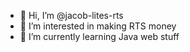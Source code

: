 - 👋 Hi, I’m @jacob-lites-rts
- 👀 I’m interested in making RTS money
- 🌱 I’m currently learning Java web stuff

<!---
jacob-lites-rts/jacob-lites-rts is a ✨ special ✨ repository because its `README.md` (this file) appears on your GitHub profile.
You can click the Preview link to take a look at your changes.
--->
